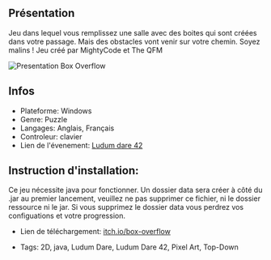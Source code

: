 ## Présentation
Jeu dans lequel vous remplissez une salle avec des boites qui sont créées dans votre passage. Mais des obstacles vont venir sur votre chemin. Soyez malins !
Jeu créé par MightyCode et The QFM

![Presentation Box Overflow](https://github.com/MightyCode/data/blob/master/presentation-boxoverflow.png)


## Infos
* Plateforme: Windows
* Genre: Puzzle
* Langages:	Anglais, Français
* Controleur: clavier
* Lien de l'évenement: [Ludum dare 42](https://ldjam.com/events/ludum-dare/42/box-overflow)

## Instruction d'installation:
Ce jeu nécessite java pour fonctionner. Un dossier data sera créer à côté du .jar au premier lancement, veuillez ne pas supprimer ce fichier, ni le dossier ressource ni le jar. Si vous supprimez le dossier data vous perdrez vos configuations et votre progression.

* Lien de téléchargement: [itch.io/box-overflow](https://theqfm.itch.io/box-overflow)

* Tags:	2D, java, Ludum Dare, Ludum Dare 42, Pixel Art, Top-Down

